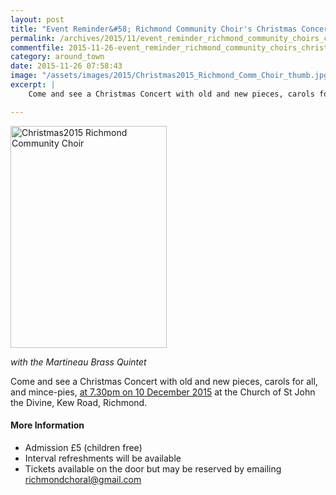 ```yaml
---
layout: post
title: "Event Reminder&#58; Richmond Community Choir's Christmas Concert - 10 December 2015"
permalink: /archives/2015/11/event_reminder_richmond_community_choirs_christmas.html
commentfile: 2015-11-26-event_reminder_richmond_community_choirs_christmas
category: around_town
date: 2015-11-26 07:58:43
image: "/assets/images/2015/Christmas2015_Richmond_Comm_Choir_thumb.jpg"
excerpt: |
    Come and see a Christmas Concert with old and new pieces, carols for all, and mince-pies, <a href="https://stmargarets.london/event/concert/200705145279">at 7.30pm on 10 December 2015</a> at the Church of St John the Divine, Kew Road, Richmond.

---
```


<a href="/assets/images/2015/Christmas2015_Richmond_Comm_Choir.jpg" title="See larger version of - Christmas2015 Richmond Comm Choir"><img src="/assets/images/2015/Christmas2015_Richmond_Comm_Choir_thumb.jpg" width="250" height="355" alt="Christmas2015 Richmond Community Choir" class="photo right" /></a>

*with the Martineau Brass Quintet*

Come and see a Christmas Concert with old and new pieces, carols for all, and mince-pies, [at 7.30pm on 10 December 2015](/event/concert/200705145279) at the Church of St John the Divine, Kew Road, Richmond.

#### More Information

-   Admission £5 (children free)
-   Interval refreshments will be available
-   Tickets available on the door but may be reserved by emailing <richmondchoral@gmail.com>
